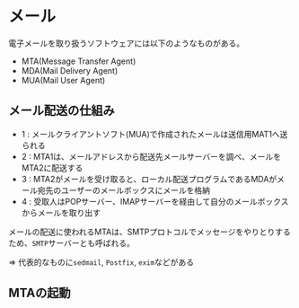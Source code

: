 # メール

電子メールを取り扱うソフトウェアには以下のようなものがある。

- MTA(Message Transfer Agent)
- MDA(Mail Delivery Agent)
- MUA(Mail User Agent)

## メール配送の仕組み

- 1 : メールクライアントソフト(MUA)で作成されたメールは送信用MAT1へ送られる
- 2 : MTA1は、メールアドレスから配送先メールサーバーを調べ、メールをMTA2に配送する
- 3 : MTA2がメールを受け取ると、ローカル配送プログラムであるMDAがメール宛先のユーザーのメールボックスにメールを格納
- 4 : 受取人はPOPサーバー、IMAPサーバーを経由して自分のメールボックスからメールを取り出す

メールの配送に使われるMTAは、SMTPプロトコルでメッセージをやりとりするため、`SMTP`サーバーとも呼ばれる。

=> 代表的なものに`sedmail`, `Postfix`, `exim`などがある

## MTAの起動

